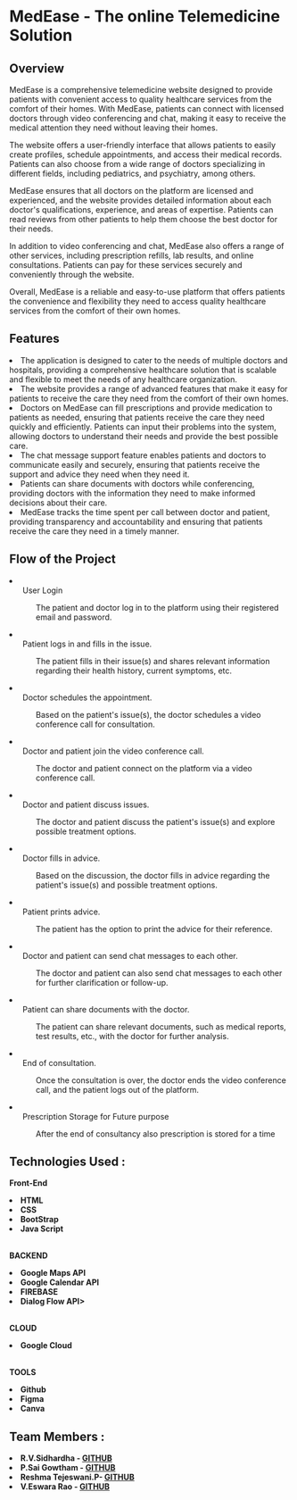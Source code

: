 <h1>MedEase - The online Telemedicine Solution </h1>

<h2> Overview </h2>

<p>MedEase is a comprehensive telemedicine website designed to provide patients with convenient access to quality healthcare services from the comfort of their homes. With MedEase, patients can connect with licensed doctors through video conferencing and chat, making it easy to receive the medical attention they need without leaving their homes.

The website offers a user-friendly interface that allows patients to easily create profiles, schedule appointments, and access their medical records. Patients can also choose from a wide range of doctors specializing in different fields, including pediatrics, and psychiatry, among others.

MedEase ensures that all doctors on the platform are licensed and experienced, and the website provides detailed information about each doctor's qualifications, experience, and areas of expertise. Patients can read reviews from other patients to help them choose the best doctor for their needs.

In addition to video conferencing and chat, MedEase also offers a range of other services, including prescription refills, lab results, and online consultations. Patients can pay for these services securely and conveniently through the website.

Overall, MedEase is a reliable and easy-to-use platform that offers patients the convenience and flexibility they need to access quality healthcare services from the comfort of their own homes.</p>

<h2> Features </h2>
<li>The application is designed to cater to the needs of multiple doctors and hospitals, providing a comprehensive healthcare solution that is scalable and flexible to meet the needs of any healthcare organization.</li>
   <li>The website provides a range of advanced features that make it easy for patients to receive the care they need from the comfort of their own homes.</li>
  <li>
Doctors on MedEase can fill prescriptions and provide medication to patients as needed, ensuring that patients receive the care they need quickly and efficiently. Patients can input their problems into the system, allowing doctors to understand their needs and provide the best possible care.</li>
  <li>The chat message support feature enables patients and doctors to communicate easily and securely, ensuring that patients receive the support and advice they need when they need it.</li>
 <li>Patients can share documents with doctors while conferencing, providing doctors with the information they need to make informed decisions about their care.</li>
  <li>MedEase tracks the time spent per call between doctor and patient, providing transparency and accountability and ensuring that patients receive the care they need in a timely manner.</li>
 

<h2> Flow of the Project </h2>

<li><ul>User Login<ul>The patient and doctor log in to the platform using their registered email and password.</ul></ul></li>
<li><ul>Patient logs in and fills in the issue.<ul>The patient fills in their issue(s) and shares relevant information regarding their health history, current symptoms, etc.</ul></ul></li>
<li><ul>Doctor schedules the appointment.<ul>Based on the patient's issue(s), the doctor schedules a video conference call for consultation.</ul></ul></li>
<li><ul>Doctor and patient join the video conference call.<ul>The doctor and patient connect on the platform via a video conference call.</ul></ul></li>
<li><ul>Doctor and patient discuss issues.<ul>The doctor and patient discuss the patient's issue(s) and explore possible treatment options.</ul></ul></li>
<li><ul>Doctor fills in advice.<ul>Based on the discussion, the doctor fills in advice regarding the patient's issue(s) and possible treatment options.</ul></ul></li>
<li><ul>Patient prints advice.<ul>The patient has the option to print the advice for their reference.</ul></ul></li>
<li><ul>Doctor and patient can send chat messages to each other.<ul>The doctor and patient can also send chat messages to each other for further clarification or follow-up.</ul></ul></li>
<li><ul>Patient can share documents with the doctor.<ul>The patient can share relevant documents, such as medical reports, test results, etc., with the doctor for further analysis.</ul></ul></li>
<li><ul>End of consultation.<ul>Once the consultation is over, the doctor ends the video conference call, and the patient logs out of the platform.</ul></ul></li>
<li><ul>Prescription Storage for Future purpose<ul>After the end of consultancy also prescription is stored for a time </ul></ul></li>


<h2>Technologies Used :</h2>
<p><b>Front-End<b><p>
    <li>HTML</li>
     <li>CSS</li>
     <li>BootStrap</li>
     <li>Java Script</li>
    <br>
<p><b>BACKEND<b><p>
    <li>Google Maps API</li>
     <li>Google Calendar API</li>
     <li>FIREBASE</li>
     <li>Dialog Flow API></li>
    <br>
<p><b>CLOUD<b><p>
    <li>Google Cloud</li>   
    <br>
    <p><b>TOOLS<b><p>
    <li>Github</li>
     <li>Figma</li>
     <li>Canva</li>
    <h2>Team Members :</h2>
   <li>R.V.Sidhardha - <a href="https://github.com/sidhu2003">GITHUB</a></li>
     <li>P.Sai Gowtham - <a href="https://github.com/p-sai-gowtham">GITHUB</a></li>
     <li>Reshma Tejeswani.P- <a href="https://github.com/Reshma4167">GITHUB</a></li>
      <li>V.Eswara Rao - <a href="https://github.com/ESWARVETLA-19">GITHUB</a></li>   
        
        
    
    
  
